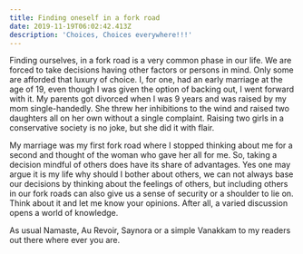 ```yaml
---
title: Finding oneself in a fork road
date: 2019-11-19T06:02:42.413Z
description: 'Choices, Choices everywhere!!!'
---
```

Finding ourselves, in a fork road is a very common phase in our life. We are forced to take decisions having other factors or persons in mind. Only some are afforded that luxury of choice. I, for one, had an early marriage at the age of 19, even though I was given the option of backing out, I  went forward with it. My parents got divorced when I was 9 years and was raised by my mom single-handedly. She threw her inhibitions to the wind and raised two daughters all on her own without a single complaint. Raising two girls in a conservative society is no joke, but she did it with flair. 

My marriage was my first fork road where I stopped thinking about me for a second and thought of the woman who gave her all for me. So, taking a decision mindful of others does have its share of advantages. Yes one may argue it is my life why should I bother about others, we can not always base our decisions by thinking about the feelings of others, but including others in our fork roads can also give us a sense of security or a shoulder to lie on. Think about it and let me know your opinions. After all, a varied discussion opens a world of knowledge.



As usual Namaste, Au Revoir, Saynora or a simple Vanakkam to my readers out there where ever you are.
